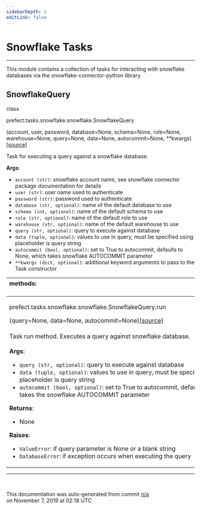 ```yaml
---
sidebarDepth: 2
editLink: false
---
```

# Snowflake Tasks
---
This module contains a collection of tasks for interacting with snowflake databases via
the snowflake-connector-python library.
 ## SnowflakeQuery
 <div class='class-sig' id='prefect-tasks-snowflake-snowflake-snowflakequery'><p class="prefect-sig">class </p><p class="prefect-class">prefect.tasks.snowflake.snowflake.SnowflakeQuery</p>(account, user, password, database=None, schema=None, role=None, warehouse=None, query=None, data=None, autocommit=None, **kwargs)<span class="source"><a href="https://github.com/PrefectHQ/prefect/blob/master/src/prefect/tasks/snowflake/snowflake.py#L6">[source]</a></span></div>

Task for executing a query against a snowflake database.

**Args**:     <ul class="args"><li class="args">`account (str)`: snowflake account name, see snowflake connector          package documentation for details     </li><li class="args">`user (str)`: user name used to authenticate     </li><li class="args">`password (str)`: password used to authenticate     </li><li class="args">`database (str, optional)`: name of the default database to use     </li><li class="args">`schema (int, optional)`: name of the default schema to use     </li><li class="args">`role (str, optional)`: name of the default role to use     </li><li class="args">`warehouse (str, optional)`: name of the default warehouse to use     </li><li class="args">`query (str, optional)`: query to execute against database     </li><li class="args">`data (tuple, optional)`: values to use in query, must be specified using placeholder is query string     </li><li class="args">`autocommit (bool, optional)`: set to True to autocommit, defaults to None, which         takes snowflake AUTOCOMMIT parameter     </li><li class="args">`**kwargs (dict, optional)`: additional keyword arguments to pass to the         Task constructor</li></ul>

|methods: &nbsp;&nbsp;&nbsp;&nbsp;&nbsp;&nbsp;&nbsp;&nbsp;&nbsp;&nbsp;&nbsp;&nbsp;&nbsp;&nbsp;&nbsp;&nbsp;&nbsp;&nbsp;&nbsp;&nbsp;&nbsp;&nbsp;&nbsp;&nbsp;&nbsp;&nbsp;&nbsp;&nbsp;&nbsp;&nbsp;&nbsp;&nbsp;&nbsp;&nbsp;&nbsp;&nbsp;&nbsp;&nbsp;&nbsp;&nbsp;&nbsp;&nbsp;&nbsp;&nbsp;&nbsp;&nbsp;&nbsp;&nbsp;&nbsp;&nbsp;&nbsp;&nbsp;&nbsp;&nbsp;&nbsp;&nbsp;&nbsp;&nbsp;&nbsp;&nbsp;&nbsp;&nbsp;&nbsp;&nbsp;&nbsp;&nbsp;&nbsp;&nbsp;&nbsp;&nbsp;&nbsp;&nbsp;&nbsp;&nbsp;&nbsp;&nbsp;&nbsp;&nbsp;&nbsp;&nbsp;&nbsp;&nbsp;&nbsp;&nbsp;&nbsp;&nbsp;&nbsp;&nbsp;&nbsp;&nbsp;&nbsp;&nbsp;&nbsp;&nbsp;&nbsp;&nbsp;&nbsp;&nbsp;&nbsp;&nbsp;&nbsp;&nbsp;&nbsp;&nbsp;&nbsp;&nbsp;&nbsp;&nbsp;&nbsp;&nbsp;&nbsp;&nbsp;&nbsp;&nbsp;&nbsp;&nbsp;&nbsp;&nbsp;&nbsp;&nbsp;&nbsp;&nbsp;&nbsp;&nbsp;&nbsp;&nbsp;&nbsp;&nbsp;&nbsp;&nbsp;&nbsp;&nbsp;&nbsp;&nbsp;&nbsp;&nbsp;&nbsp;&nbsp;&nbsp;&nbsp;&nbsp;&nbsp;&nbsp;&nbsp;&nbsp;&nbsp;&nbsp;&nbsp;&nbsp;&nbsp;|
|:----|
 | <div class='method-sig' id='prefect-tasks-snowflake-snowflake-snowflakequery-run'><p class="prefect-class">prefect.tasks.snowflake.snowflake.SnowflakeQuery.run</p>(query=None, data=None, autocommit=None)<span class="source"><a href="https://github.com/PrefectHQ/prefect/blob/master/src/prefect/tasks/snowflake/snowflake.py#L53">[source]</a></span></div>
<p class="methods">Task run method. Executes a query against snowflake database.<br><br>**Args**:     <ul class="args"><li class="args">`query (str, optional)`: query to execute against database     </li><li class="args">`data (tuple, optional)`: values to use in query, must be specified using         placeholder is query string     </li><li class="args">`autocommit (bool, optional)`: set to True to autocommit, defaults to None         which takes the snowflake AUTOCOMMIT parameter</li></ul>**Returns**:     <ul class="args"><li class="args">None</li></ul>**Raises**:     <ul class="args"><li class="args">`ValueError`: if query parameter is None or a blank string     </li><li class="args">`DatabaseError`: if exception occurs when executing the query</li></ul></p>|

---
<br>


<p class="auto-gen">This documentation was auto-generated from commit <a href='https://github.com/PrefectHQ/prefect/commit/n/a'>n/a</a> </br>on November 7, 2019 at 02:18 UTC</p>